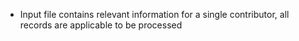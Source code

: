 - Input file contains relevant information for a single contributor, all records are applicable to be processed
